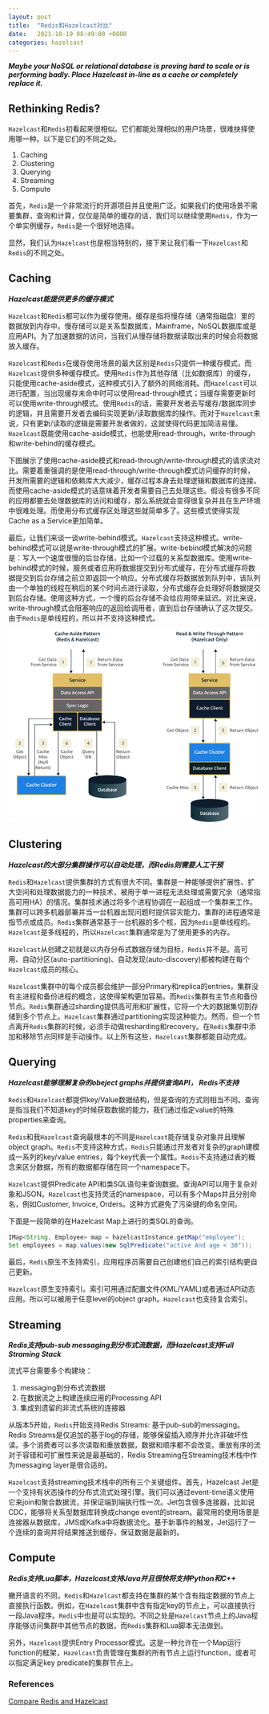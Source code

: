 ```yaml
---
layout: post
title:  "Redis和Hazelcast对比"
date:   2021-10-19 08:49:00 +0800
categories: hazelcast
---
```


***Maybe your NoSQL or relational database is proving hard to scale or is performing badly. Place Hazelcast in-line as a cache or completely replace it.***

## Rethinking Redis?

`Hazelcast`和`Redis`初看起来很相似。它们都能处理相似的用户场景，很难抉择使用哪一种。以下是它们的不同之处。

1. Caching
2. Clustering
3. Querying
4. Streaming
5. Compute

首先，`Redis`是一个非常流行的开源项目并且使用广泛。如果我们的使用场景不需要集群，查询和计算，仅仅是简单的缓存的话，我们可以继续使用`Redis`，作为一个单实例缓存，`Redis`是一个很好地选择。

显然，我们认为`Hazelcast`也是相当特别的，接下来让我们看一下`Hazelcast`和`Redis`的不同之处。

## Caching

***Hazelcast能提供更多的缓存模式***

`Hazelcast`和`Redis`都可以作为缓存使用。缓存是指将慢存储（通常指磁盘）里的数据放到内存中。慢存储可以是关系型数据库，Mainframe，NoSQL数据库或是应用API。为了加速数据的访问，当我们从慢存储将数据读取出来的时候会将数据放入缓存。

`Hazelcast`和`Redis`在缓存使用场景的最大区别是`Redis`只提供一种缓存模式，而`Hazelcast`提供多种缓存模式。使用`Redis`作为其他存储（比如数据库）的缓存，只能使用cache-aside模式，这种模式引入了额外的网络消耗。而`Hazelcast`可以进行配置，当出现缓存未命中时可以使用read-through模式；当缓存需要更新时可以使用write-through模式。使用`Redis`的话，需要开发者去写缓存/数据库同步的逻辑，并且需要开发者去编码实现更新/读取数据库的操作。而对于`Hazelcast`来说，只有更新/读取的逻辑是需要开发者做的，这就使得代码更加简洁易懂。`Hazelcast`既能使用cache-aside模式，也能使用read-through，write-through和write-behind的缓存模式。

下图展示了使用cache-aside模式和read-through/write-through模式的请求流对比。需要着重强调的是使用read-through/write-through模式访问缓存的时候，开发所需要的逻辑和依赖库大大减少，缓存过程本身去处理逻辑和数据库的连接。而使用cache-aside模式的话意味着开发者需要自己去处理这些。假设有很多不同的应用都要去处理数据库的访问和缓存，那么系统就会变得很复杂并且在生产环境中很难处理。而使用分布式缓存区处理这些就简单多了。这些模式使得实现Cache as a Service更加简单。

最后，让我们来谈一谈write-behind模式。`Hazelcast`支持这种模式。write-behind模式可以说是write-through模式的扩展。write-bebind模式解决的问题是：写入一个速度很慢的后台存储，比如一个过载的关系型数据库。使用write-behind模式的时候，服务或者应用将数据提交到分布式缓存，在分布式缓存将数据提交到后台存储之前立即返回一个响应。分布式缓存将数据放到队列中，该队列由一个单独的线程在稍后的某个时间点进行读取，分布式缓存会处理好将数据提交到后台存储。使用这种方式，一个慢的后台存储不会给应用带来延迟。对比来说，write-through模式会阻塞响应的返回给调用者，直到后台存储确认了这次提交。由于`Redis`是单线程的，所以并不支持这种模式。

![hz-cache-aside-vs-read-write](/images/hazelcast/hz-cache-aside-vs-read-write_v0.webp)

## Clustering

***Hazelcast的大部分集群操作可以自动处理，而Redis则需要人工干预***

`Redis`和`Hazelcast`提供集群的方式有很大不同。集群是一种能够提供扩展性、扩大空间和处理数据能力的一种技术，被用于单一进程无法处理或需要冗余（通常指高可用HA）的情况。集群技术通过将多个进程协调在一起组成一个集群来工作。集群可以跨多机器部署并当一台机器出现问题时提供容灾能力。集群的进程通常是指节点或成员。`Redis`集群通常基于一台机器的多个核，因为`Redis`是单线程的。`Hazelcast`是多线程的，所以`Hazelcast`集群通常是为了使用更多的内存。

`Hazelcast`从创建之初就是以内存分布式数据存储为目标，`Redis`并不是。高可用、自动分区(auto-partitioning)、自动发现(auto-discovery)都被构建在每个`Hazelcast`成员的核心。

`Hazelcast`集群中的每个成员都会维护一部分Primary和replica的entries，集群没有主进程和备份进程的概念，这使得架构更加容易。而`Redis`集群有主节点和备份节点。`Redis`集群通过sharding提供高可用和扩展性，它将一个大的数据集切割存储到多个节点上。`Hazelcast`集群通过partitioning实现这种能力。然而，但一个节点离开`Redis`集群的时候，必须手动做resharding和recovery。在`Redis`集群中添加和移除节点同样是手动操作。以上所有这些，`Hazelcast`集群都能自动完成。

## Querying

***Hazelcast能够理解复杂的obeject graphs并提供查询API， Redis不支持***

`Redis`和`Hazelcast`都提供key/Value数据结构，但是查询的方式则相当不同。查询是指当我们不知道key的时候获取数据的能力，我们通过指定value的特殊properties来查询。

`Redis`和我`Hazelcast`查询最根本的不同是`Hazelcast`能存储复杂对象并且理解object graph。`Redis`不支持这种方式，`Redis`只能通过开发者对复杂的graph建模成一系列的key/value entries，每个key代表一个属性。`Redis`不支持通过表的概念来区分数据，所有的数据都存储在同一个namespace下。

`Hazelcast`提供Predicate API和类SQL语句来查询数据。查询API可以用于复杂对象和JSON。`Hazelcast`也支持灵活的namespace，可以有多个Maps并且分别命名，例如Customer, Invoice, Orders。这种方式避免了污染键的命名空间。

下面是一段简单的在Hazelcast Map上进行的类SQL的查询。

```java
IMap<String, Employee> map = hazelcastInstance.getMap("employee");
Set employees = map.values(new SqlPredicate("active And age < 30"));
```

最后，`Redis`原生不支持索引，应用程序员需要自己创建他们自己的索引结构更自己更新。

`Hazelcast`原生支持索引。索引可用通过配置文件(XML/YAML)或者通过API动态应用。所以可以被用于任意level的object graph。`Hazelcast`也支持复合索引。

## Streaming

***Redis支持pub-sub messaging到分布式流数据，而Hazelcast支持Full Straming Stack***

流式平台需要多个构建块：

1. messaging到分布式流数据
2. 在数据流之上构建连续应用的Processing API
3. 集成到遗留的非流式系统的连接器

从版本5开始，`Redis`开始支持Redis Streams: 基于pub-sub的messaging。Redis Streams是仅追加的基于log的存储，能够保留插入顺序并允许非破坏性读。多个消费者可以多次读取和重放数据，数据和顺序都不会改变。重放有序的流对于容错和可扩展性来说是最基础的，Redis Streaming在Streaming技术栈中作为messaging layer是很合适的。

`Hazelcast`支持streaming技术栈中的所有三个关键组件。首先，Hazelcast Jet是一个支持有状态操作的分布式流式处理引擎。我们可以通过event-time语义使用它来join和聚合数据流，并保证端到端执行性一次。Jet包含很多连接器，比如说CDC，能够将关系型数据库转换成change event的stream。最常用的使用场景是连接器从数据库，JMS或Kafka中将数据流化。基于新事件的触发，Jet运行了一个连续的查询并将结果推送到缓存，保证数据是最新的。

## Compute

***Redis支持Lua脚本，Hazelcast支持Java并且很快将支持Python和C++***

撇开语言的不同，`Redis`和`Hazelcast`都支持在集群的某个含有指定数据的节点上直接执行函数。例如，在`Hazelcast`集群中含有指定key的节点上，可以直接执行一段Java程序。`Redis`中也是可以实现的。不同之处是`Hazelcast`节点上的Java程序能够访问集群中其他节点的数据，而`Redis`集群和Lua脚本无法做到。

另外，`Hazelcast`提供Entry Processor模式。这是一种允许在一个Map运行function的框架，`Hazelcast`负责管理在集群的所有节点上运行function，或者可以指定满足key predicate的集群节点上。

### References

[Compare Redis and Hazelcast](https://hazelcast.org/compare-with-redis/)
